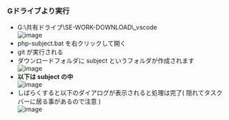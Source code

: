 ### Gドライブより実行
- G:\共有ドライブ\SE-WORK-DOWNLOAD\\_vscode\
  ![image](https://github.com/winofsql/subject-230510/assets/1501327/0530e62e-fa8e-4d4d-99c9-319370a12c00)
- php-subject.bat を右クリックして開く 
- git が実行される
- ダウンロードフォルダに subject というフォルダが作成されます\
  ![image](https://github.com/winofsql/subject-230510/assets/1501327/373f772b-a518-4264-bee4-1de4d9f9ad00)
- **以下は subject の中**\
  ![image](https://github.com/winofsql/subject-230510/assets/1501327/ec059c62-8189-4af8-b8b2-c326453aae6e)
- しばらくすると以下のダイアログが表示されると処理は完了( 隠れてタスクバーに居る事があるので注意 )\
  ![image](https://github.com/winofsql/subject-230510/assets/1501327/3aee1e9c-8c85-4196-8e14-1aafec839d62)

  
 
